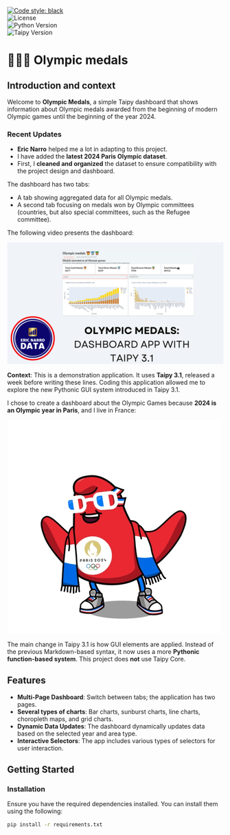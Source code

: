 [![Code style: black](https://img.shields.io/badge/code%20style-black-000000.svg)](https://github.com/psf/black)  
![License](https://img.shields.io/badge/License-MIT-blue.svg)  
![Python Version](https://img.shields.io/badge/Python-3.11%2B-blue.svg)  
![Taipy Version](https://img.shields.io/badge/Taipy-3.1-blue.svg)  

# 🥇🥈🥉 Olympic medals  

## Introduction and context  

Welcome to **Olympic Medals**, a simple Taipy dashboard that shows information about Olympic medals awarded from the beginning of modern Olympic games until the beginning of the year 2024.  

### Recent Updates  
- **Eric Narro** helped me a lot in adapting to this project.  
- I have added the **latest 2024 Paris Olympic dataset**.  
- First, I **cleaned and organized** the dataset to ensure compatibility with the project design and dashboard.  

The dashboard has two tabs:  
- A tab showing aggregated data for all Olympic medals.  
- A second tab focusing on medals won by Olympic committees (countries, but also special committees, such as the Refugee committee).  

The following video presents the dashboard:  

[![Click to watch the video](img/YT.png)](https://www.youtube.com/watch?v=_1X7etBFTk0)  

**Context**: This is a demonstration application. It uses **Taipy 3.1**, released a week before writing these lines. Coding this application allowed me to explore the new Pythonic GUI system introduced in Taipy 3.1.  

I chose to create a dashboard about the Olympic Games because **2024 is an Olympic year in Paris**, and I live in France:  

![](img/jo.jpeg)  

The main change in Taipy 3.1 is how GUI elements are applied. Instead of the previous Markdown-based syntax, it now uses a more **Pythonic function-based system**. This project does **not** use Taipy Core.  

## Features  

- **Multi-Page Dashboard**: Switch between tabs; the application has two pages.  
- **Several types of charts**: Bar charts, sunburst charts, line charts, choropleth maps, and grid charts.  
- **Dynamic Data Updates**: The dashboard dynamically updates data based on the selected year and area type.  
- **Interactive Selectors**: The app includes various types of selectors for user interaction.  

## Getting Started  

### Installation  

Ensure you have the required dependencies installed. You can install them using the following:  

```sh
pip install -r requirements.txt